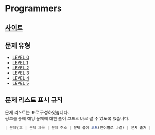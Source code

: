 # Programmers

## [사이트](https://programmers.co.kr/)

## 문제 유형

- [LEVEL 0](./LEVEL_0/README.md)
- [LEVEL 1](./LEVEL_1/README.md)
- [LEVEL 2](./LEVEL_2/README.md)
- [LEVEL 3](./LEVEL_3/README.md)
- [LEVEL 4](./LEVEL_4/README.md)
- [LEVEL 5](./LEVEL_5/README.md)

## 문제 리스트 표시 규칙

문제 리스트는 표로 구성하였습니다.  
링크를 통해 해당 문제에 대한 풀이 코드로 바로 갈 수 있도록 했습니다.

```JavaScript
| 문제번호 | 문제 제목 | 문제 주소 | 문제 풀이 코드(언어별로 나열) | 문제 출처 |
```

